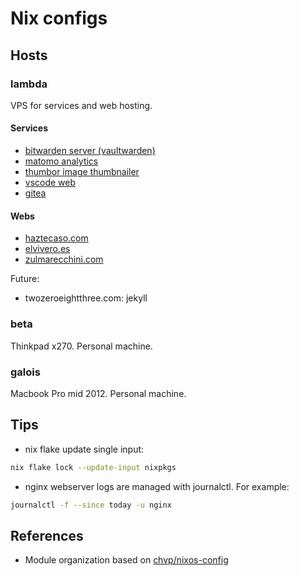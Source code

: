 # Nix configs

## Hosts

### lambda

VPS for services and web hosting.

#### Services

- [bitwarden server (vaultwarden)](https://bw.haztecaso.com)
- [matomo analytics](https://matomo.haztecaso.com)
- [thumbor image thumbnailer](https://img.haztecaso.com)
- [vscode web](https://code.haztecaso.com)
- [gitea](https://git.haztecaso.com)

#### Webs

- [haztecaso.com](https://haztecaso.com)
- [elvivero.es](https://elvivero.es)
- [zulmarecchini.com](https://zulmarecchini.com)

Future:

- twozeroeightthree.com: jekyll

### beta

Thinkpad x270. Personal machine.

### galois

Macbook Pro mid 2012. Personal machine.


## Tips

- nix flake update single input:
```bash
nix flake lock --update-input nixpkgs
```

- nginx webserver logs are managed with journalctl. For example:
```bash
journalctl -f --since today -u nginx
```


## References

- Module organization based on [chvp/nixos-config](https://github.com/chvp/nixos-config/)
